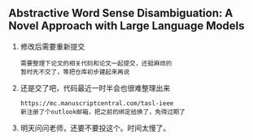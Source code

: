## Abstractive Word Sense Disambiguation: A Novel Approach with Large Language Models

1. 修改后需要重新提交

   ```
   需要整理下论文的相关代码和论文一起提交，还挺麻烦的
   暂时先不交了，等把仓库初步建起来再说
   ```

2. 还是交了吧，代码最近一时半会也很难整理出来

   ```
   https://mc.manuscriptcentral.com/tasl-ieee
   新注册了个outlook邮箱，把之前的绑定给换了，免得过期了
   ```

3. 明天问问老师，还要不要投这个。时间太慢了。